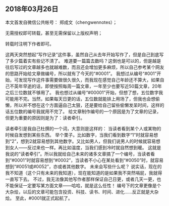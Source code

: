 2018年03月26日
----
​本文首发自微信公共帐号： 郑成文（chengwennotes）；

无需授权即可转载，甚至无需保留以上版权声明；

转载时注明下作者即可。

这两天突然想起“写作记录”这件事，虽然自己从去年开始写作了，但是自己到底写了多少篇着实有些记不清了。
难道要一篇篇去数吗？这倒也是可以的，但是越是往后写过的文章越多也就越难数，而且还会增加更多麻烦，所以自己参考某个网友的思路开始给文章做编号，所以就有了今天的“#0001”。
我想过从编号“#001”开始，可发现写作这件事需要做很久很久，而我现在感觉自己年龄还不算大，如果自己不英年早逝的话，即使按照每周一篇文章，一年至少也要写近50篇文章，20年之后三位数就不够用了。
我也想过从编号“#00001”开始，但想了想，五位数字我可能用不完。当然，如果每天日更的话，五位数就能排上用场了，但我也会想偷懒，所以并不想在这个方面逼自己太狠，还是要给自己留些偷懒发呆时间，这样的话五位数的编号我就用不完了。
给文章制作编号的一个原因是为了文章的记录，但更为重要的原因则是为了：读者牵引。

读者牵引是我自己杜撰的一个词，大意则是这样的：
当读者看到某个人或某物的时候自发想到某些东西。
举个栗子。比如数字，当我们看到数字“1”时就容易想到“2”，想到2就容易想到其他数字。又比如男人，但我们说男人的时候就容易想到女人——反过来也一样。再比如温度，当我们感到冷时就自然想到暖。
这就是我说的“读者牵引”。所以我就给自己未来的诸多文章搞了一个编号，当读者看到“#0001”时就容易想到“#0002”，当读者不小心在某处看到“#0050”时，就容易想到“#0051或#0052”，亦或者其他数字。
未来会写些什么呢？
说实话，现在的我不知道（这个只有未来的我知道），现在能知道的是如果我不突然嗝屁，我就得一直写下去。
不过，我无法像其他写作者那样保证自己日更，或者几天一更，也不能保证一定要写某方面文章——哈哈，就是这么任性！
编号下的文章更像是个大杂烩，以后的文章可能包含投资、科技、读书、时间、进化……反正就是大杂烩。
至此，#0001就正式起航了。
